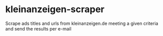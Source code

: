 # kleinanzeigen-scraper
Scrape ads titles and urls from kleinanzeigen.de meeting a given criteria and send the results per e-mail
